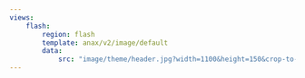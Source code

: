 ```yaml
---
views:
    flash:
        region: flash
        template: anax/v2/image/default
        data:
            src: "image/theme/header.jpg?width=1100&height=150&crop-to-fit&area=0,0,30,0"
---
```

